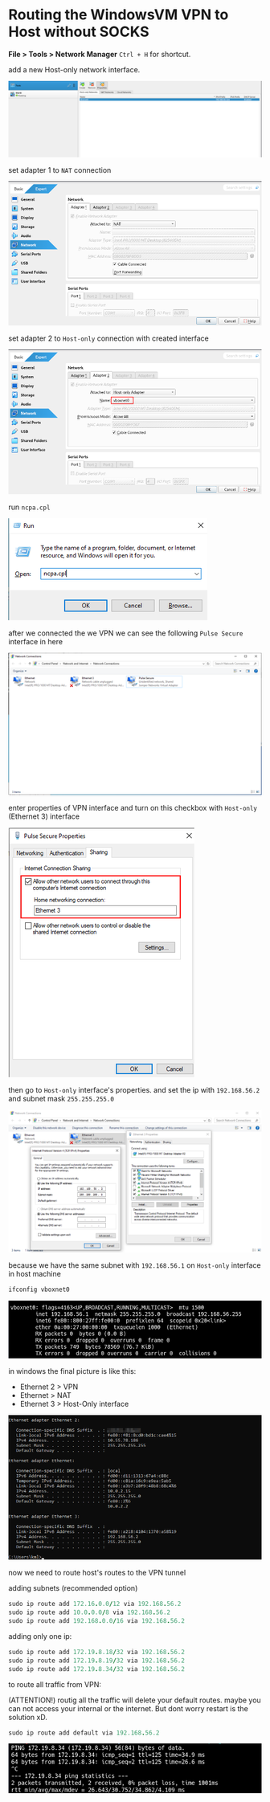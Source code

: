 # Routing the WindowsVM VPN to Host without SOCKS

**File > Tools  > Network Manager** `Ctrl + H` for shortcut.

add a new Host-only network interface.

![Screenshot1](/ss/Pasted-image-20250822143608.png)

set adapter 1 to `NAT` connection

![Screenshot2](/ss/Pasted-image-20250822143800.png)

set adapter 2 to `Host-only` connection with created interface

![Screenshot3](/ss/Pasted-image-20250822143821.png)

run `ncpa.cpl`

![Screenshot](/ss/Pasted-image-20250822142552.png)

after we connected the we VPN we can see the following `Pulse Secure` interface in here

![Screenshot4](/ss/Pasted-image-20250822142617.png)

enter properties of VPN interface and turn on this checkbox with `Host-only` (Ethernet 3) interface

![Screenshot5](/ss/Pasted-image-20250822142713.png)

then go to `Host-only` interface's properties. and set the ip with `192.168.56.2` and subnet mask `255.255.255.0`

![Screenshot6](/ss/Pasted-image-20250822142818.png)

because we have the same subnet with `192.168.56.1` on `Host-only` interface in host machine 

```rb
ifconfig vboxnet0
```

![Screenshot7](/ss/Pasted-image-20250822142844.png)

in windows the final picture is like this:

- Ethernet 2 >  VPN
- Ethernet > NAT
- Ethernet 3 > Host-Only interface

![Screenshot8](/ss/Pasted-image-20250822143010.png)

now we need to route host's routes to the VPN tunnel

adding subnets (recommended option)

```rb
sudo ip route add 172.16.0.0/12 via 192.168.56.2
sudo ip route add 10.0.0.0/8 via 192.168.56.2
sudo ip route add 192.168.0.0/16 via 192.168.56.2
```

adding only one ip:

```rb
sudo ip route add 172.19.8.18/32 via 192.168.56.2
sudo ip route add 172.19.8.19/32 via 192.168.56.2
sudo ip route add 172.19.8.34/32 via 192.168.56.2
```

to route all traffic from VPN:

(ATTENTION!) routig all the traffic will delete your default routes. maybe you can not access your internal or the internet. But dont worry restart is the solution xD.

```rb
sudo ip route add default via 192.168.56.2
```
![Screenshot9](/ss/Pasted-image-20250822143351.png)


